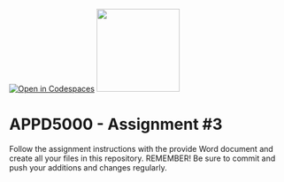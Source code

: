 [![Open in Codespaces](https://classroom.github.com/assets/launch-codespace-7f7980b617ed060a017424585567c406b6ee15c891e84e1186181d67ecf80aa0.svg)](https://classroom.github.com/open-in-codespaces?assignment_repo_id=12307122)
<img width="150px" src="https://w0244079.github.io/nscc/nscc-jpeg.jpg" >

# APPD5000 - Assignment #3

Follow the assignment instructions with the provide Word document and create all your files in this repository. REMEMBER! Be sure to commit and push your additions and changes regularly.
